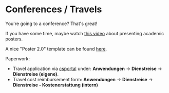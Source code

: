 # Conferences / Travels

You're going to a conference? That's great!

If you have some time, maybe watch [this video](https://www.youtube.com/watch?v=1RwJbhkCA58) about presenting academic posters.

A nice "Poster 2.0" template can be found [here](https://osf.io/8ajqs/).

Paperwork:

* Travel application via [csportal](https://csportal.charite.de) under: **Anwendungen** -> **Dienstreise** -> **Dienstreise (eigene)**.
* Travel cost reimbursement form: **Anwendungen** -> **Dienstreise** -> **Dienstreise - Kostenerstattung (intern)**



